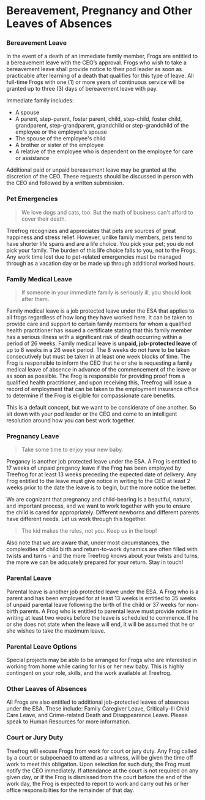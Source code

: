 # Bereavement, Pregnancy and Other Leaves of Absences

### Bereavement Leave

In the event of a death of an immediate family member, Frogs are entitled to a bereavement leave with the CEO’s approval. Frogs who wish to take a bereavement leave shall provide notice to their pod leader as soon as practicable after learning of a death that qualifies for this type of leave.    All full-time Frogs with one (1) or more years of continuous service will be granted up to three (3) days of bereavement leave with pay.   

Immediate family includes:

* A spouse
* A parent, step-parent, foster parent, child, step-child, foster child, grandparent, step-grandparent, grandchild or step-grandchild of the employee or the employee's spouse
* The spouse of the employee's child
* A brother or sister of the employee
* A relative of the employee who is dependent on the employee for care or assistance
 
Additional paid or unpaid bereavement leave may be granted at the discretion of the CEO. These requests should be discussed in person with the CEO and followed by a written submission.

### Pet Emergencies

> We love dogs and cats, too. But the math of business can't afford to cover their death.

Treefrog recognizes and appreciates that pets are sources of great happiness and stress relief. However, unlike family members, pets tend to have shorter life spans and are a life choice. You pick your pet; you do not pick your family. The burden of this life choice falls to you, not to the Frogs. Any work time lost due to pet-related emergencies must be managed through as a vacation day or be made up through additional worked hours.

### Family Medical Leave

> If someone in your immediate family is seriously ill, you should look after them.

Family medical leave is a job protected leave under the ESA that applies to all frogs regardless of how long they have worked here.  It can be taken to provide care and support to certain family members for whom a qualified health practitioner has issued a certificate stating that this family member has a serious illness with a significant risk of death occurring within a period of 26 weeks. Family medical leave is **unpaid, job-protected leave** of up to 8 weeks in a 26 week period. The 8 weeks do not have to be taken consecutively but must be taken in at least one week blocks of time. The Frog is responsible to inform the CEO that he or she is requesting a family medical leave of absence in advance of the commencement of the leave or as soon as possible. The Frog is responsible for providing proof from a qualified health practitioner, and upon receiving this, Treefrog will issue a record of employment that can be taken to the employment insurance office to determine if the Frog is eligible for compassionate care benefits.

This is a default concept, but we want to be considerate of one another. So sit down with your pod leader or the CEO and come to an intelligent resolution around how you can best work together.

### Pregnancy Leave

> Take some time to enjoy your new baby.

Pregancy is another job protected leave under the ESA.  A Frog is entitled to 17 weeks of unpaid pregancy leave if the Frog has been employed by Treefrog for at least 13 weeks preceding the expected date of delivery. Any Frog entitled to the leave must give notice in writing to the CEO at least 2 weeks prior to the date the leave is to begin, but the more notice the better.

We are cognizant that pregnancy and child-bearing is a beautiful, natural, and important process, and we want to work together with you to ensure the child is cared for appropriately. Different newborns and different parents have different needs. Let us work through this together.

> The kid makes the rules, not you. Keep us in the loop!

Also note that we are aware that, under most circumstances, the complexities of child birth and return-to-work dynamics are often filled with twists and turns - and the more Treefrog knows about your twists and turns, the more we can be adquately prepared for your return. Stay in touch!

### Parental Leave

Parental leave is another job protected leave under the ESA.  A Frog who is a parent and has been employed for at least 13 weeks is entitled to 35 weeks of unpaid parental leave following the birth of the child or 37 weeks for non-birth parents. A Frog who is entitled to parental leave must provide notice in writing at least two weeks before the leave is scheduled to commence. If he or she does not state when the leave will end, it will be assumed that he or she wishes to take the maximum leave.

### Parental Leave Options

Special projects may be able to be arranged for Frogs who are interested in working from home while caring for his or her new baby. This is highly contingent on your role, skills, and the work available at Treefrog.

### Other Leaves of Absences

All Frogs are also entitled to additional job-protected leaves of absences under the ESA.  These include:  Family Caregiver Leave, Critically-Ill Child Care Leave, and Crime-related Death and Disappearance Leave.  Please speak to Human Resources for more information.

### Court or Jury Duty

Treefrog will excuse Frogs from work for court or jury duty. Any Frog called by a court or subpoenaed to attend as a witness, will be given the time off work to meet this obligation. Upon selection for such duty, the Frog must notify the CEO immediately. If attendance at the court is not required on any given day, or if the Frog is dismissed from the court before the end of the work day, the Frog is expected to report to work and carry out his or her office responsibilties for the remainder of that day. 
